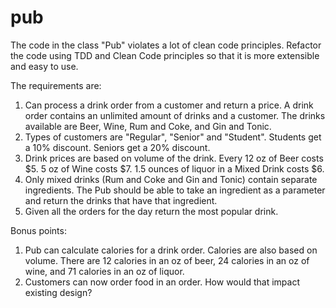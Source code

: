 # pub

The code in the class "Pub" violates a lot of clean code principles.  Refactor the code using TDD and Clean Code principles so that it
is more extensible and easy to use.

The requirements are:

1) Can process a drink order from a customer and return a price.  A drink order contains an unlimited amount of drinks and a customer.  The drinks available are Beer, Wine, Rum and Coke, and Gin and Tonic.
2) Types of customers are "Regular", "Senior" and "Student".  Students get a 10% discount.  Seniors get a 20% discount.
3) Drink prices are based on volume of the drink.  Every 12 oz of Beer costs $5.  5 oz of Wine costs $7.  1.5 ounces of liquor in a Mixed Drink costs $6.
4) Only mixed drinks (Rum and Coke and Gin and Tonic) contain separate ingredients.  The Pub should be able to take an ingredient as a parameter and return the drinks that have that ingredient.
5) Given all the orders for the day return the most popular drink.

Bonus points:

1) Pub can calculate calories for a drink order.  Calories are also based on volume.  There are 12 calories in an oz of beer, 24 calories in an oz of wine, and 71 calories in an oz of liquor.
2) Customers can now order food in an order.  How would that impact existing design?
